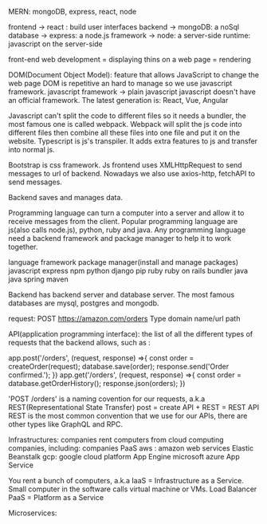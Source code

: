 MERN: mongoDB, express, react, node
 
frontend -> react : build user interfaces
backend ->  mongoDB: a noSql database
        ->  express: a node.js framework
        ->  node: a server-side runtime: javascript on the server-side 

front-end web development = displaying thins on a web page = rendering

DOM(Document Object Model): feature that allows JavaScript to change the web page
DOM is repetitive an hard to manage so we use javascript framework.
javascript framework -> plain javascript 
javascript doesn't have an official framework. The latest generation is: React, Vue, Angular

Javascript can't split the code to different files so it needs a bundler, the most famous one is called webpack. Webpack will split the js code into different files then combine all these files into one file and put it on the website. Typescript is js's transpiler. It adds extra features to js and transfer into normal js.

Bootstrap is css framework.
Js frontend uses XMLHttpRequest to send messages to url of backend. Nowadays we also use axios-http, fetchAPI to send messages.

Backend saves and manages data.

Programming language can turn a computer into a server and allow it to receive messages from the client. Popular programming language are js(also calls node.js), python, ruby and java. Any programming language need a backend framework and package manager to help it to work together.

language        framework      package manager(install and manage packages)
javascript      express         npm
python          django          pip 
ruby            ruby on rails   bundler
java            java spring     maven

Backend has backend server and database server. The most famous databases are mysql, postgres and mongodb.

request: POST https://amazon.com/orders
         Type         domain name/url path


API(application programming interface): 
the list of all the different types of requests that the backend allows, such as :

app.post('/orders', (request, response) =>{
    const order = createOrder(request);
    database.save(order);
    response.send('Order confirmed.');
})
app.get('/orders', (request, response) =>{
    const order = database.getOrderHistory();
    response.json(orders);
})

'POST /orders' is a naming covention for our requests, a.k.a REST(Representational State Transfer)
post = create
API + REST = REST API
REST is the most common convention that we use for our APIs, there are other types like GraphQL and RPC.

Infrastructures: companies rent computers from cloud computing companies, including:
companies                         PaaS
aws : amazon web services      Elastic Beanstalk
gcp: google cloud platform     App Engine
microsoft azure                App Service

You rent a bunch of computers, a.k.a IaaS = Infrastructure as a Service.
Small computer in the software calls virtual machine or VMs.
Load Balancer
 PaaS = Platform as a Service

Microservices:
